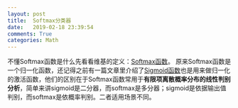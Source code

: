 ```yaml
---
layout: post
title:  Softmax分类器
date:   2019-02-18 23:39:54
comments: True
categories: Math
---
```


不懂Softmax函数是什么先看看维基的定义：[Softmax函数](https://zh.wikipedia.org/wiki/Softmax%E5%87%BD%E6%95%B0)。
原来Softmax函数是一个归一化函数，还记得之前有一篇文章里介绍了[Sigmoid函数](https://0lddriv3r.github.io/math/2018/09/12/Sigmoid%E7%A5%9E%E7%BB%8F%E7%BD%91%E7%BB%9C.html)也是用来做归一化的激活函数，他们的区别在于Softmax函数常用于**有限项离散概率分布的线性判别分析**，简单来讲sigmoid是二分器，而softmax是多分器；sigmoid是依据输出值判别，而softmax是依概率判别。二者适用场景不同。